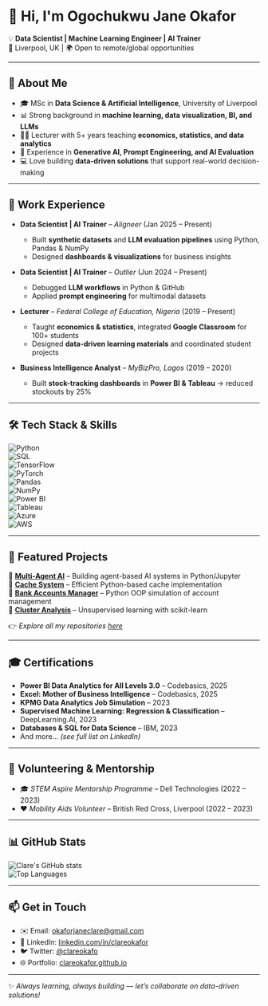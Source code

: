 # 👋 Hi, I'm Ogochukwu Jane Okafor  

💡 **Data Scientist | Machine Learning Engineer | AI Trainer**  
📍 Liverpool, UK | 🌍 Open to remote/global opportunities  

---

## 🌟 About Me  
- 🎓 MSc in **Data Science & Artificial Intelligence**, University of Liverpool  
- 📊 Strong background in **machine learning, data visualization, BI, and LLMs**  
- 🧑‍🏫 Lecturer with 5+ years teaching **economics, statistics, and data analytics**  
- 🔬 Experience in **Generative AI, Prompt Engineering, and AI Evaluation**  
- 💻 Love building **data-driven solutions** that support real-world decision-making  

---

## 🚀 Work Experience  
- **Data Scientist | AI Trainer** – *Aligneer* (Jan 2025 – Present)  
   - Built **synthetic datasets** and **LLM evaluation pipelines** using Python, Pandas & NumPy  
   - Designed **dashboards & visualizations** for business insights  

- **Data Scientist | AI Trainer** – *Outlier* (Jun 2024 – Present)  
   - Debugged **LLM workflows** in Python & GitHub  
   - Applied **prompt engineering** for multimodal datasets  

- **Lecturer** – *Federal College of Education, Nigeria* (2019 – Present)  
   - Taught **economics & statistics**, integrated **Google Classroom** for 100+ students  
   - Designed **data-driven learning materials** and coordinated student projects  

- **Business Intelligence Analyst** – *MyBizPro, Lagos* (2019 – 2020)  
   - Built **stock-tracking dashboards** in **Power BI & Tableau** → reduced stockouts by 25%  

---

## 🛠️ Tech Stack & Skills  
![Python](https://img.shields.io/badge/Python-3776AB?style=for-the-badge&logo=python&logoColor=white)  
![SQL](https://img.shields.io/badge/SQL-003B57?style=for-the-badge&logo=database&logoColor=white)  
![TensorFlow](https://img.shields.io/badge/TensorFlow-FF6F00?style=for-the-badge&logo=tensorflow&logoColor=white)  
![PyTorch](https://img.shields.io/badge/PyTorch-EE4C2C?style=for-the-badge&logo=pytorch&logoColor=white)  
![Pandas](https://img.shields.io/badge/Pandas-150458?style=for-the-badge&logo=pandas&logoColor=white)  
![NumPy](https://img.shields.io/badge/Numpy-013243?style=for-the-badge&logo=numpy&logoColor=white)  
![Power BI](https://img.shields.io/badge/PowerBI-F2C811?style=for-the-badge&logo=powerbi&logoColor=black)  
![Tableau](https://img.shields.io/badge/Tableau-E97627?style=for-the-badge&logo=tableau&logoColor=white)  
![Azure](https://img.shields.io/badge/Azure-0078D4?style=for-the-badge&logo=microsoftazure&logoColor=white)  
![AWS](https://img.shields.io/badge/AWS-232F3E?style=for-the-badge&logo=amazonaws&logoColor=white)  

---

## 📂 Featured Projects  
🔹 [**Multi-Agent AI**](https://github.com/clareokafor/Multi-Agent) – Building agent-based AI systems in Python/Jupyter  
🔹 [**Cache System**](https://github.com/clareokafor/cache) – Efficient Python-based cache implementation  
🔹 [**Bank Accounts Manager**](https://github.com/clareokafor/Bank-Accounts) – Python OOP simulation of account management  
🔹 [**Cluster Analysis**](https://github.com/clareokafor/Clusterings) – Unsupervised learning with scikit-learn  

👉 *Explore all my repositories [here](https://github.com/clareokafor?tab=repositories)*  

---

## 🎓 Certifications  
- **Power BI Data Analytics for All Levels 3.0** – Codebasics, 2025  
- **Excel: Mother of Business Intelligence** – Codebasics, 2025  
- **KPMG Data Analytics Job Simulation** – 2023  
- **Supervised Machine Learning: Regression & Classification** – DeepLearning.AI, 2023  
- **Databases & SQL for Data Science** – IBM, 2023  
- And more... *(see full list on LinkedIn)*  

---

## 🌱 Volunteering & Mentorship  
- 🎓 *STEM Aspire Mentorship Programme* – Dell Technologies (2022 – 2023)  
- ❤️ *Mobility Aids Volunteer* – British Red Cross, Liverpool (2022 – 2023)  

---

## 📊 GitHub Stats  
![Clare's GitHub stats](https://github-readme-stats.vercel.app/api?username=clareokafor&show_icons=true&theme=radical)  
![Top Languages](https://github-readme-stats.vercel.app/api/top-langs/?username=clareokafor&layout=compact&theme=radical)  

---

## 📫 Get in Touch  
- ✉️ Email: [okaforjaneclare@gmail.com](mailto:okaforjaneclare@gmail.com) 
- 💼 LinkedIn: [linkedin.com/in/clareokafor](https://www.linkedin.com/in/clareokafor)  
- 🐦 Twitter: [@clareokafo](https://twitter.com/clareokafo)  
- 🌐 Portfolio: [clareokafor.github.io](https://clareokafor.github.io)  

---

✨ *Always learning, always building — let’s collaborate on data-driven solutions!*  
